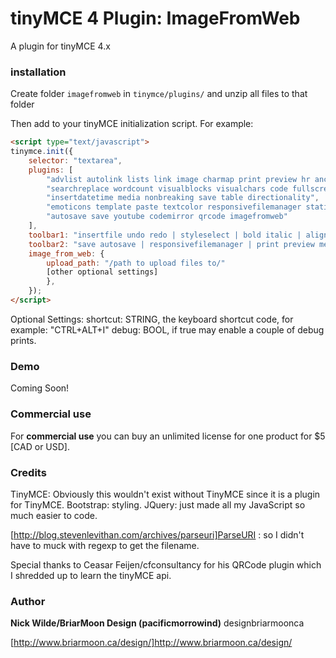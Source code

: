 tinyMCE 4 Plugin: ImageFromWeb
==============================

A plugin for tinyMCE 4.x

### installation

Create folder `imagefromweb` in `tinymce/plugins/` and unzip all files to that folder

Then add to your tinyMCE initialization script. For example:

```html
<script type="text/javascript">
tinymce.init({
	selector: "textarea",
	plugins: [
        "advlist autolink lists link image charmap print preview hr anchor pagebreak",
        "searchreplace wordcount visualblocks visualchars code fullscreen",
        "insertdatetime media nonbreaking save table directionality",
        "emoticons template paste textcolor responsivefilemanager statistics importcss",
		"autosave save youtube codemirror qrcode imagefromweb"
    ],
    toolbar1: "insertfile undo redo | styleselect | bold italic | alignleft aligncenter alignright alignjustify | bullist numlist outdent indent | link image",
    toolbar2: "save autosave | responsivefilemanager | print preview media | forecolor backcolor emoticons | code | youtube | qrcode | image_from_web",
    image_from_web: {
        upload_path: "/path to upload files to/"
		[other optional settings]		
		},  
	});
</script>
```

Optional Settings:
    shortcut: STRING, the keyboard shortcut code, for example: "CTRL+ALT+I"
    debug: BOOL, if true may enable a couple of debug prints.

### Demo

Coming Soon!

### Commercial use

For <b>commercial use</b> you can buy an unlimited license for one product for $5 [CAD or USD].

### Credits

TinyMCE: Obviously this wouldn't exist without TinyMCE since it is a plugin for TinyMCE.
Bootstrap: styling.
JQuery: just made all my JavaScript so much easier to code.

[http://blog.stevenlevithan.com/archives/parseuri]ParseURI
: so I didn't have to muck with regexp to get the filename.


Special thanks to Ceasar Feijen/cfconsultancy for his QRCode plugin which I shredded up to learn the tinyMCE api.

### Author
**Nick Wilde/BriarMoon Design (pacificmorrowind)**
design<at>briarmoon<dot>ca

[http://www.briarmoon.ca/design/]http://www.briarmoon.ca/design/
